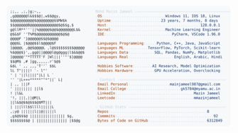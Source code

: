 <picture>
  <source srcset="https://raw.githubusercontent.com/mmazinjameel/mmazinjameel/main/dark_mode.svg?v=1749845522" media="(prefers-color-scheme: dark)">
  <img src="https://raw.githubusercontent.com/mmazinjameel/mmazinjameel/main/light_mode.svg?v=1749845522">
</picture>

